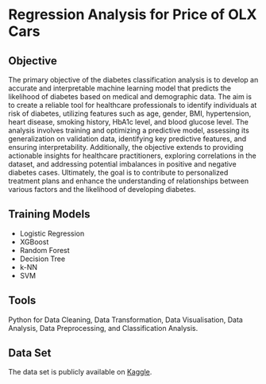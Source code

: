 # Regression Analysis for Price of OLX Cars

## Objective

The primary objective of the diabetes classification analysis is to develop an accurate and interpretable machine learning model that predicts the likelihood of diabetes based on medical and demographic data. The aim is to create a reliable tool for healthcare professionals to identify individuals at risk of diabetes, utilizing features such as age, gender, BMI, hypertension, heart disease, smoking history, HbA1c level, and blood glucose level. The analysis involves training and optimizing a predictive model, assessing its generalization on validation data, identifying key predictive features, and ensuring interpretability. Additionally, the objective extends to providing actionable insights for healthcare practitioners, exploring correlations in the dataset, and addressing potential imbalances in positive and negative diabetes cases. Ultimately, the goal is to contribute to personalized treatment plans and enhance the understanding of relationships between various factors and the likelihood of developing diabetes.

## Training Models

- Logistic Regression
- XGBoost
- Random Forest
- Decision Tree
- k-NN
- SVM

## Tools
Python for Data Cleaning, Data Transformation, Data Visualisation, Data Analysis, Data Preprocessing, and Classification Analysis.

## Data Set
The data set is publicly available on [Kaggle](https://www.kaggle.com/datasets/abdullahkhanuet22/olx-cars-dataset).
